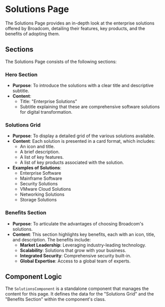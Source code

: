# Solutions Page

The Solutions Page provides an in-depth look at the enterprise solutions offered by Broadcom, detailing their features, key products, and the benefits of adopting them.

## Sections

The Solutions Page consists of the following sections:

### Hero Section

-   **Purpose**: To introduce the solutions with a clear title and descriptive subtitle.
-   **Content**:
    -   Title: "Enterprise Solutions"
    -   Subtitle explaining that these are comprehensive software solutions for digital transformation.

### Solutions Grid

-   **Purpose**: To display a detailed grid of the various solutions available.
-   **Content**: Each solution is presented in a card format, which includes:
    -   An icon and title.
    -   A brief description.
    -   A list of key features.
    -   A list of key products associated with the solution.
-   **Examples of Solutions**:
    -   Enterprise Software
    -   Mainframe Software
    -   Security Solutions
    -   VMware Cloud Solutions
    -   Networking Solutions
    -   Storage Solutions

### Benefits Section

-   **Purpose**: To articulate the advantages of choosing Broadcom's solutions.
-   **Content**: This section highlights key benefits, each with an icon, title, and description. The benefits include:
    -   **Market Leadership**: Leveraging industry-leading technology.
    -   **Scalability**: Solutions that grow with your business.
    -   **Integrated Security**: Comprehensive security built-in.
    -   **Global Expertise**: Access to a global team of experts.

## Component Logic

The `SolutionsComponent` is a standalone component that manages the content for this page. It defines the data for the "Solutions Grid" and the "Benefits Section" within the component's class. 